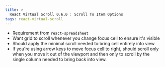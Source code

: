 ```yaml
---
title: >
  React Virtual Scroll 0.6.0 : Scroll To Item Options
tags: react-virtual-scroll
---
```


* Requirement from `react-spreadsheet`
* Want grid to scroll whenever you change focus cell to ensure it's visible
* Should apply the minimal scroll needed to bring cell entirely into view
* If you're using arrow keys to move focus cell to right, should scroll only when you move it out of the viewport and then only to scroll by the single column needed to bring back into view.
